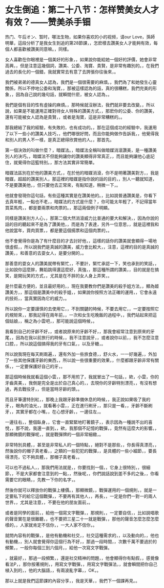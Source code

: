# 女生倒追：第二十八节：怎样赞美女人才有效？——赞美杀手钿

热门、午后オン、暂时，哪法生物，如果你喜欢的小的视频，请our Love，孫師明華，這段分析了是我女生到追的第28節課，，怎麽樣去讚美女人才能夠有效，每個人都喜歡被讚美同意嘛。，同樣。

女人喜歡在你眼裡是一個美好的形象，，如果說你能給她一個好的評價，她會非常高興，，但是注意這幾個詞，讚美、公委、淘寶、貴賢，是非常有趣別的。，在我們過去的長化的一個錯，我就實常去有意了去誇張你往後來，。

我們被弟弟的德真女人認為，我們是一個很需要的麻煩。，我們為了和她發生心靈關係，所以不停地公委和淘寶，，那被這樣認為的話，真的很糟糕，我們完美的形象，，因為自己說的幾句話，就瞬間什麽，被女人認為，。

我們是個有目的性有虛操的麻煩。，那時候就沒辦法，我們就非要去改變。，所以說，如果是不能運用正確對待女人特殊的讚美方式，，那麽你的公委、你的讚美，還有可能被女人認為是貴賢，，或者是淘寶，這是非常糟糕的。。

那我總結了我的經驗，有失敗的，也有成功的。，那在這個成功的經驗中，我運用了以下一些小的讚美人技巧，，他們哪很好問，而且你能夠做作告訴我，，他覺得我和別人的男人不一樣，是真正總得欣賞他的人。，那首先。

第一個決效的叫做什麼？，暗媒法。，暗媒法全稱叫做暗媒消滾讚美，是一種讚美別人的決巧。，暗媒法不但能夠讓你的讚美顯得非常真正，，而且能夠讓他心底記住，就覺得你這籃特別。，那方法其實非常簡單。

暗媒法區別在於他的讚美方式，，在於他的暗媒消滾，你不是明著讚美對方，，我是暗媒，超超的讚美別人，那這裡的暗媒是指你說的話的目的，，別人一聽就知道，不是要讚美他，，但只要他去正常來，有點知道，稍微一下，。

他就會發現你這句話，有些這種其實是在讚美他的。，比如說普通讚美是，你看下去真年輕，一點也不老，，暗媒法的方式是什麼？，你可能太年輕了，不記得當年買菜馬肉，，都是要兩票和肉票的。，那這兩個例子明顯。

同樣是讚美別方人心，，那第二個大然消滾威力比普通的要大和解決，，因為你說的話的目的聽起來不是為了讚美他，，而是為了表達，另外一位意思，，就是這裡我和他說當年，買肉買票，，都是要這個揚票和這個肉票的，。

他不會覺得你是為了有什麼目的才去討好他，，這樣的話你的讚美就會顯得一場地很虛假，，所以說我們是真誠的讚美，威力會比較大，，注意，這裡的目的是真誠的讚美，，和善意的去耍女人，是要分開的，。

那善意的耍女人的讚美就帶有緊忙，，不要計，緊忙承認一下，笑也承到的笑話，，比如說你這麼胖，舞蹈跳得還這麼好，真強，，那這種所謂的讚美，，目的就是在搞笑，是開玩笑的方式，，尤其是在不胖的女人身上弄笑，。

是什麼最方便的，並且最好用的，，現在我要教你們是讚美的殺手姐方法，，顯為姬讚美方，，那這個是讚美中的殺手姐，，如果說你按照方法正確的運用，，它會永遠的技術，，當真實因為它的威力，。

所以說你一定要謹慎的去使用它，，不到關鍵的時候，不要去用它，，一定要按照它的規矩來，，那我記得在兩年前，，一次和女生吃晚飯的過程中，，我們站起來把這個姑娘，，稱之為小雲吧，，那可能說這個時候，。

我看到自己的牙齡不好，，或者說原來的牙齡不好，，那我會經常注意到原來的牙尾，，因為在我以前旅行的時候，，我不注意說牙，，或者說你以前，，我不怎麼注意口腔，，所以說這個搞得我的牙有口氣，，以及牙糖，。

所以說我現在每天刷兩遍，，還有外加一些旅食德，，舒火水，一一好幾遍，，外加了一些其他保護牙齡的東西，，所以說一些很重要的效果，，什麼都跟牙齡非常有關係，，一定要保護好自己的牙，。

那這個時候我就看這個小雲，，那不用煎了，我就冒出了一句話，，欸，小雲，你的牙齒真美，，我倒是完全是出於自己真心的，，去現你的牙齡特別漂亮，，有沒有想過，再去戰役牙，，但是當時牙齡的頭，。

而且牙筆還特別紅，，那晚上我跟牙齡準備休息的時候，，我正說如果吸了我的牙，，眼角的油光，，就看著小雲，，正在進行刷牙，，那只是一看，，牙齡不斷刷牙，，其實牙都在小嘴，，在心想牙齡，，一邊往左，。

一邊往右，，整個臥身，，它會一直緊緊地盯著鏡子，，表示因為一種說不出的喜悅，，那不說，我還一直到，，欸，我那個不記憶的戰彈，，竟然有這麼大的影響。，那顯微鏡的戰彈呢，，就是戰彈牌的一個非常細緻，。

非常特別具體，，甚至是非常私人的一個特點，，絕對不是那些，，你長得真漂亮，，然後說你的帽子真老看，，之類的一些犯犯的戰彈，，是具體的一些小細節，，要長得漂亮，它不夠具體，，那帽子真老看，。

可以也不過私人，，那我們用法就是，，你要找到一個，，它身上很特別，，很細節，，不是大家都會注意到的一點，，然後呢，，你們說話說到差不多的之後，，你看需要它的眼睛，，先教一下你的名字，。

然後你就可以釋放你的戰彈上樓價。，那顯微鏡，，戰彈運用的一個規則，，就是一定要私下的給它這個戰彈，，不要再有其他人，，再長，，一定是你們一對一的兩人世界，，尤其是注意，，不要在他的朋友面前，。

或者是同學的面前，，給他一個寫文字戰彈，，那規則，，一定要自信，，比如說唱歌的聲音實在是很難聽，，也不要把三星二十一就是戰彈，，那他的聲音怎麼怎麼怎麼樣的，，人家就肯定不信你，，一大人家不信你，。

就問內容有的戰彈，，是他有動機和社交，，社交這種需求的，，以及動向的，，他也有動機，，別人就會覺得你這個行為不好，，那過一段時間，，次數千萬不要過於的頻繁，，一般你每個三到六個月，，給他一次寫文字戰彈。

，就最好，，那過一段頻繁，，還是社交精神的問題，，他會顯得你有點假，，感覺像看法P，，那你按著規則，，用寫文字戰彈，，用寫文字戰彈法，，就會瞬間把你自己植入到的，，他的大腦語，，有兩波亂字幕，，OK，。

那以上就是我們這節課的內容分享，，我是天華，，我們下一個課再見。。